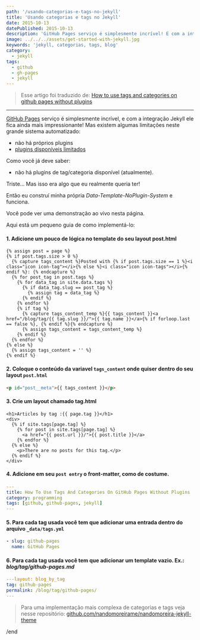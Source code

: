 ```yaml
---
path: '/usando-categorias-e-tags-no-jekyll'
title: 'Usando categorias e tags no Jekyll'
date: 2015-10-13
datePublished: 2015-10-13
description: 'GitHub Pages serviço é simplesmente incrível! E com a integração Jekyll ele fica ainda mais impressionante! Mas existem algumas limitações neste grande sistema automatizado'
image: ../../../assets/get-started-with-jekyll.jpg
keywords: 'jekyll, categorias, tags, blog'
category:
  - jekyll
tags:
  - github
  - gh-pages
  - jekyll
---
```


> Esse artigo foi traduzido de: [How to use tags and categories on github pages without plugins](http://www.minddust.com/post/tags-and-categories-on-github-pages/)

---

[GitHub Pages](http://pages.github.com/) serviço é simplesmente incrível, e com a integração Jekyll ele fica ainda mais impressionante! Mas existem algumas limitações neste grande sistema automatizado:

- não há próprios plugins
- [plugins disponíveis limitados](https://pages.github.com/versions/)

Como você já deve saber:

- não há plugins de tag/categoria disponível (atualmente).

Triste... Mas isso era algo que eu realmente queria ter!

Então eu construí minha própria _Data-Template-NoPlugin-System_ e funciona.

Você pode ver uma demonstração ao vivo nesta página.

Aqui está um pequeno guia de como implementá-lo:

#### 1. Adicione um pouco de lógica no template do seu layout post.html

```twig
{% assign post = page %}
{% if post.tags.size > 0 %}
  {% capture tags_content %}Posted with {% if post.tags.size == 1 %}<i class="icon icon-tag"></i>{% else %}<i class="icon icon-tags"></i>{% endif %}: {% endcapture %}
  {% for post_tag in post.tags %}
    {% for data_tag in site.data.tags %}
      {% if data_tag.slug == post_tag %}
        {% assign tag = data_tag %}
      {% endif %}
    {% endfor %}
    {% if tag %}
      {% capture tags_content_temp %}{{ tags_content }}<a href="/blog/tag/{{ tag.slug }}/">{{ tag.name }}</a>{% if forloop.last == false %}, {% endif %}{% endcapture %}
      {% assign tags_content = tags_content_temp %}
    {% endif %}
  {% endfor %}
{% else %}
  {% assign tags_content = '' %}
{% endif %}
```

#### 2. Coloque o conteúdo da variavel `tags_content` onde quiser dentro do seu layout `post.html`

```html
<p id="post__meta">{{ tags_content }}</p>
```

#### 3. Crie um layout chamado tag.html

```twig
<h1>Articles by tag :{{ page.tag }}</h1>
<div>
  {% if site.tags[page.tag] %}
    {% for post in site.tags[page.tag] %}
      <a href="{{ post.url }}/">{{ post.title }}</a>
    {% endfor %}
  {% else %}
    <p>There are no posts for this tag.</p>
  {% endif %}
</div>
```

#### 4. Adicione em seu `post entry` o front-matter, como de costume.

```yaml
---
title: How To Use Tags And Categories On GitHub Pages Without Plugins
category: programming
tags: [github, github-pages, jekyll]
---

```

#### 5. Para cada tag usada você tem que adicionar uma entrada dentro do arquivo `_data/tags.yml`

```yaml
- slug: github-pages
  name: GitHub Pages
```

#### 6. Para cada tag usada você tem que adicionar um template vazio. Ex.: _blog/tag/github-pages.md_

```yaml
---layout: blog_by_tag
tag: github-pages
permalink: /blog/tag/github-pages/
---

```

> Para uma implementação mais complexa de categorias e tags veja nesse repositório: [github.com/nandomoreirame/nandomoreira-jekyll-theme](https://github.com/nandomoreirame/nandomoreira-jekyll-theme/tree/master/source/_data)

/end

